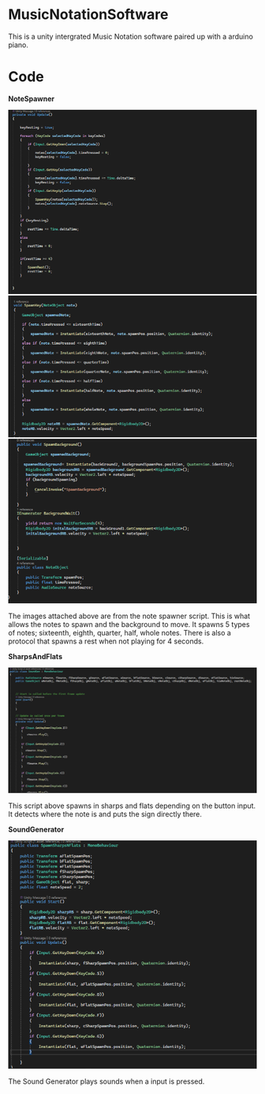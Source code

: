 # MusicNotationSoftware
This is a unity intergrated Music Notation software paired up with a arduino piano.
# Code

**NoteSpawner**

![Image of Code](https://github.com/NeilUpadhayaya/Music-Notation-Software/blob/main/code%20pt1.png)
![Image of Code](https://github.com/NeilUpadhayaya/Music-Notation-Software/blob/main/code%20pt2.png)
![Image of Code](https://github.com/NeilUpadhayaya/Music-Notation-Software/blob/main/code%20pt3.png)

The images attached above are from the note spawner script. This is what allows the notes to spawn and the background to move. It spawns 5 types of notes; sixteenth, eighth, quarter, half, whole notes. There is also a protocol that spawns a rest when not playing for 4 seconds.

**SharpsAndFlats**

![Image of Code](https://github.com/NeilUpadhayaya/Music-Notation-Software/blob/main/code%20pt4.png)

This script above spawns in sharps and flats depending on the button input. It detects where the note is and puts the sign directly there.

**SoundGenerator**

![Image of Code](https://github.com/NeilUpadhayaya/Music-Notation-Software/blob/main/code%20pt5.png)

The Sound Generator plays sounds when a input is pressed.













